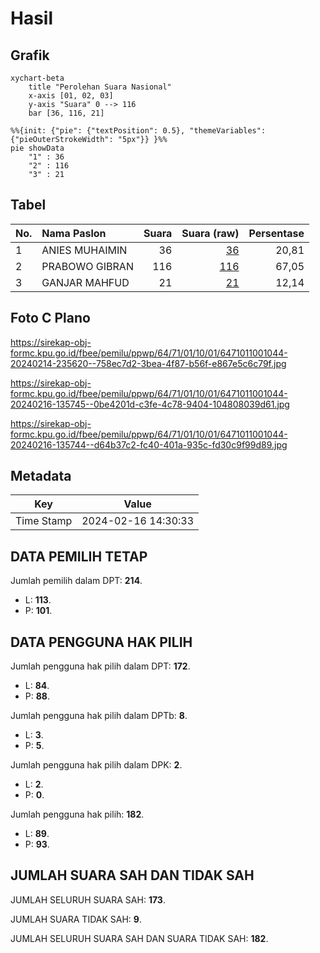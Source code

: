 # Hasil

## Grafik

```mermaid
xychart-beta
    title "Perolehan Suara Nasional"
    x-axis [01, 02, 03]
    y-axis "Suara" 0 --> 116
    bar [36, 116, 21]
```

```mermaid
%%{init: {"pie": {"textPosition": 0.5}, "themeVariables": {"pieOuterStrokeWidth": "5px"}} }%%
pie showData
    "1" : 36
    "2" : 116
    "3" : 21
```

## Tabel

| No. | Nama Paslon    | Suara | Suara (raw) | Persentase |
|:--- |:-------------- | -----:| -----------:| ----------:|
| 1   | ANIES MUHAIMIN | 36    | [36][p-1]   | 20,81      |
| 2   | PRABOWO GIBRAN | 116   | [116][p-2]  | 67,05      |
| 3   | GANJAR MAHFUD  | 21    | [21][p-3]   | 12,14      |


[p-1]: https://github.com/gigit-pemilu/pemilu-2024/blob/main/pilpres/hitung-suara/sub/64-kalimantan-timur/sub/71-kota-balikpapan/sub/01-balikpapan-timur/sub/1001-manggar/sub/044-tps/sub/paslon-1.txt
[p-2]: https://github.com/gigit-pemilu/pemilu-2024/blob/main/pilpres/hitung-suara/sub/64-kalimantan-timur/sub/71-kota-balikpapan/sub/01-balikpapan-timur/sub/1001-manggar/sub/044-tps/sub/paslon-2.txt
[p-3]: https://github.com/gigit-pemilu/pemilu-2024/blob/main/pilpres/hitung-suara/sub/64-kalimantan-timur/sub/71-kota-balikpapan/sub/01-balikpapan-timur/sub/1001-manggar/sub/044-tps/sub/paslon-3.txt

## Foto C Plano

https://sirekap-obj-formc.kpu.go.id/fbee/pemilu/ppwp/64/71/01/10/01/6471011001044-20240214-235620--758ec7d2-3bea-4f87-b56f-e867e5c6c79f.jpg

https://sirekap-obj-formc.kpu.go.id/fbee/pemilu/ppwp/64/71/01/10/01/6471011001044-20240216-135745--0be4201d-c3fe-4c78-9404-104808039d61.jpg

https://sirekap-obj-formc.kpu.go.id/fbee/pemilu/ppwp/64/71/01/10/01/6471011001044-20240216-135744--d64b37c2-fc40-401a-935c-fd30c9f99d89.jpg


## Metadata

| Key        | Value               |
| ---------- | ------------------- |
| Time Stamp | 2024-02-16 14:30:33 |


## DATA PEMILIH TETAP

Jumlah pemilih dalam DPT: **214**.
 * L: **113**.
 * P: **101**.

## DATA PENGGUNA HAK PILIH

Jumlah pengguna hak pilih dalam DPT: **172**.
 * L: **84**.
 * P: **88**.

Jumlah pengguna hak pilih dalam DPTb: **8**.
 * L: **3**.
 * P: **5**.

Jumlah pengguna hak pilih dalam DPK: **2**.
 * L: **2**.
 * P: **0**.

Jumlah pengguna hak pilih: **182**.
 * L: **89**.
 * P: **93**.

## JUMLAH SUARA SAH DAN TIDAK SAH

JUMLAH SELURUH SUARA SAH: **173**.

JUMLAH SUARA TIDAK SAH: **9**.

JUMLAH SELURUH SUARA SAH DAN SUARA TIDAK SAH: **182**.


